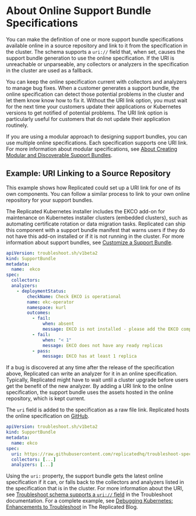 # About Online Support Bundle Specifications

You can make the definition of one or more support bundle specifications available online in a source repository and link to it from the specification in the cluster. The schema supports a `uri://` field that, when set, causes the support bundle generation to use the online specification. If the URI is unreachable or unparseable, any collectors or analyzers in the specification in the cluster are used as a fallback. 

You can keep the online specification current with collectors and analyzers to manage bug fixes. When a customer generates a support bundle, the online specification can detect those potential problems in the cluster and let them know know how to fix it. Without the URI link option, you must wait for the next time your customers update their applications or Kubernetes versions to get notified of potential problems. The URI link option is particularly useful for customers that do not update their application routinely.

If you are using a modular approach to designing support bundles, you can use multiple online specifications. Each specification supports one  URI link. For more information about modular specifications, see [About Creating Modular and Discoverable Support Bundles](support-modular-support-bundle-specs).

## Example: URI Linking to a Source Repository

This example shows how Replicated could set up a URI link for one of its own components. You can follow a similar process to link to your own online repository for your support bundles.

The Replicated Kubernetes installer includes the EKCO add-on for maintenance on Kubernetes installer clusters (embedded clusters), such as automating certificate rotation or data migration tasks. 
Replicated can ship this component with a support bundle manifest that warns users if they do not have this add-on installed or if it is not running in the cluster. For more information about support bundles, see [Customize a Support Bundle](preflight-support-bundle-creating#customize-a-support-bundle).

```yaml
apiVersion: troubleshoot.sh/v1beta2
kind: SupportBundle
metadata:
  name:  ekco
spec:
  collectors:
  analyzers:
    - deploymentStatus:
        checkName: Check EKCO is operational
        name: ekc-operator
        namespace: kurl
        outcomes:
          - fail:
              when: absent
              message: EKCO is not installed - please add the EKCO component to your kURL spec and re-run the installer script
          - fail:
              when: "< 1"
              message: EKCO does not have any ready replicas
          - pass:
              message: EKCO has at least 1 replica
```

If a bug is discovered at any time after the release of the specification above, Replicated can write an analyzer for it in an online specification. Typically, Replicated might have to wait until a cluster upgrade before users get the benefit of the new analyzer. By adding a URI link to the online specification, the support bundle uses the assets hosted in the online repository, which is kept current. 

The `uri` field is added to the specification as a raw file link. Replicated hosts the online specification on [GitHub](https://github.com/replicatedhq/troubleshoot-specs/blob/main/in-cluster/ekco.yaml). 

```yaml
apiVersion: troubleshoot.sh/v1beta2
kind: SupportBundle
metadata:
  name: ekco
spec:
  uri: https://raw.githubusercontent.com/replicatedhq/troubleshoot-specs/main/in-cluster/ekco.yaml
  collectors: [...]
  analyzers: [...]
```

Using the `uri:` property, the support bundle gets the latest online specification if it can, or falls back to the collectors and analyzers listed in the specification that is in the cluster.  For more information about the URI, see [Troubleshoot schema supports a `uri://` field](https://troubleshoot.sh/docs/support-bundle/supportbundle/#uri) in the Troubleshoot documentation. For a complete example, see [Debugging Kubernetes: Enhancements to Troubleshoot](https://www.replicated.com/blog/debugging-kubernetes-enhancements-to-troubleshoot/#Using-online-specs-for-support-bundles) in The Replicated Blog.

